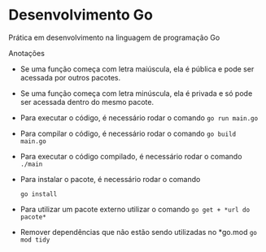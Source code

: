 # Desenvolvimento Go

Prática em desenvolvimento na linguagem de programação Go

Anotações

* Se uma função começa com letra maiúscula, ela é pública e pode ser acessada por outros pacotes.
* Se uma função começa com letra minúscula, ela é privada e só pode ser acessada dentro do mesmo pacote.
* Para executar o código, é necessário rodar o comando `go run main.go`
* Para compilar o código, é necessário rodar o comando `go build main.go`
* Para executar o código compilado, é necessário rodar o comando `./main`
* Para instalar o pacote, é necessário rodar o comando

  `go install`
* Para utilizar um pacote externo utilizar o comando
  `go get + *url do pacote*`
* Remover dependências que não estão sendo utilizadas no *go.mod   `go mod tidy`
